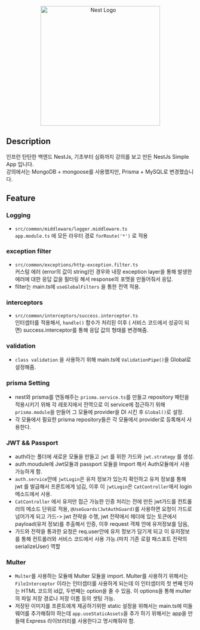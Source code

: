 <p align="center">
  <a href="http://nestjs.com/" target="blank"><img src="https://nestjs.com/img/logo_text.svg" width="320" alt="Nest Logo" /></a>
</p>

[circleci-image]: https://img.shields.io/circleci/build/github/nestjs/nest/master?token=abc123def456
[circleci-url]: https://circleci.com/gh/nestjs/nest

## Description

인프런 탄탄한 백엔드 NestJs, 기초부터 심화까지 강의를 보고 만든 NestJs Simple App 입니다.  
강의에서는 MongoDB + mongoose를 사용했지만, Prisma + MySQL로 변경했습니다.

## Feature

### Logging

- `src/common/middleware/logger.middleware.ts`  
  `app.module.ts` 에 모든 라우터 경로 `forRoute('*')` 로 적용

### exception filter

- `src/common/exceptions/http-exception.filter.ts`  
  커스텀 에러 (error의 값이 string)인 경우와 내장 exception layer을 통해 발생한 에러에 대한 응답 값을 필터링 해서 response의 포맷을 만들어줘서 응답.
- filter는 main.ts에 `useGlobalFilters` 을 통한 전역 적용.

### interceptors

- `src/common/interceptors/success.interceptor.ts`  
  인터셉터를 적용해서, `handle()` 함수가 처리된 이후 ( 서비스 코드에서 성공이 되면) success.interceptor를 통해 응답 값의 형태를 변경해줌.

### validation

- `class validation` 을 사용하기 위해 main.ts에 `ValidationPipe()`을 Global로 설정해줌.

### prisma Setting

- nest와 prisma를 연동해주는 `prisma.service.ts`를 만들고 repository 패턴을 적용시키기 위해 각 레포지에서 전역으로 이 service에 접근하기 위해 `prisma.module`을 만들어 그 모듈에 provider을 DI 시킨 후 `Global()`로 설정.
- 각 모듈에서 필요한 prisma repository들은 각 모듈에서 provider로 등록해서 사용한다.

### JWT && Passport

- auth라는 폴더에 새로운 모듈을 만들고 `jwt` 를 위한 가드와 `jwt.strategy` 를 생성.
- auth.moudule에 Jwt모듈과 passport 모듈을 Import 해서 Auth모듈에서 사용가능하게 함.
- `auth.service`안에 `jwtLogin`은 유저 정보가 있는지 확인하고 유저 정보를 통해 jwt 를 발급해서 프론트에게 넘김, 이후 이 `jwtLogin`은 `CatController`에서 login 메소드에서 사용.
- `CatController` 에서 유저만 접근 가능한 인증 처리는 전에 만든 jwt가드를 컨트롤러의 메소드 단위로 적용, `@UseGuards(JwtAuthGuard)`를 사용하면 요청이 가드로 넘어가게 되고 가드-> jwt 전략을 수행, jwt 전략에서 헤더에 있는 토큰에서 payload(유저 정보)를 추출해서 인증, 이후 request 객체 안에 유저정보를 담음,
- 가드와 전략을 통과한 요청은 req.user안에 유저 정보가 담기게 되고 이 유저정보를 통해 컨트롤러와 서비스 코드에서 사용 가능.(마치 기존 로컬 패스포트 전략의 serializeUser) 역할

### Multer

- `Multer`를 사용하는 모듈에 Multer 모듈을 import. Multer를 사용하기 위해서는 `FileInterceptor` 이라는 인터셉터를 사용하게 되는데 이 인터셉터의 첫 번째 인자는 HTML 코드의 id값, 두번째는 option을 줄 수 있음. 이 options을 통해 multer의 파일 저장 경로나 저장 이름 등의 셋팅 가능.
- 저장된 이미지를 프론트에게 제공하기위한 static 설정을 위해서는 main.ts에 미들웨어를 추가해줘야 하는데 `app.useStaticAssets`을 추가 하기 위해서는 app을 만들때 Express 라이브러리를 사용한다고 명시해줘야 함.
